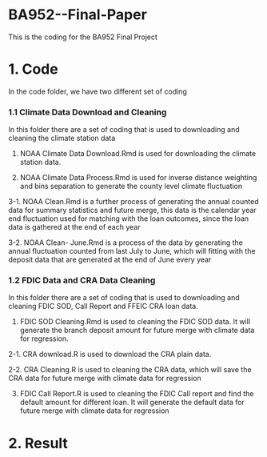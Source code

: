 # BA952--Final-Paper
This is the coding for the BA952 Final Project

# 1. Code
In the code folder, we have two different set of coding

### 1.1 Climate Data Download and Cleaning

In this folder there are a set of coding that is used to downloading and cleaning the climate station data

1. NOAA Climate Data Download.Rmd is used for downloading the climate station data.

2. NOAA Climate Data Process.Rmd is used for inverse distance weighting and bins separation to generate the county level climate fluctuation

3-1. NOAA Clean.Rmd is a further process of generating the annual counted data for summary statistics and future merge, this data is the calendar year end fluctuation used for matching with the loan outcomes, since the loan data is gathered at the end of each year

3-2. NOAA Clean- June.Rmd is a process of the data by generating the annual fluctuation counted from last July to June, which will fitting with the deposit data that are generated at the end of June every year

### 1.2 FDIC Data and CRA Data Cleaning

In this folder there are a set of coding that is used to downloading and cleaning FDIC SOD, Call Report and FFEIC CRA loan data.

1. FDIC SOD Cleaning.Rmd is used to cleaning the FDIC SOD data. It will generate the branch deposit amount for future merge with climate data for regression.

2-1. CRA download.R is used to download the CRA plain data.

2-2. CRA Cleaning.R is used to cleaning the CRA data, which will save the CRA data for future merge with climate data for regression

3. FDIC Call Report.R is used to cleaning the FDIC Call report and find the default amount for different loan. It will generate the default data for future merge with climate data for regression

# 2. Result
